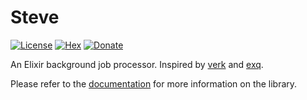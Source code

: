 # Steve

[![License](https://img.shields.io/github/license/satom99/steve.svg)](https://github.com/satom99/steve/blob/master/LICENSE)
[![Hex](http://img.shields.io/hexpm/v/steve.svg?style=flat)](https://hex.pm/packages/steve)
[![Donate](https://img.shields.io/badge/donate-PayPal-yellow.svg)](https://www.paypal.com/cgi-bin/webscr?cmd=_donations&business=JKKHNZF6RAKDA&item_name=steve&currency_code=USD)

An Elixir background job processor. Inspired by [verk](https://github.com/edgurgel/verk)
and [exq](https://github.com/akira/exq).

Please refer to the [documentation](https://satom99.github.io/steve)
for more information on the library.